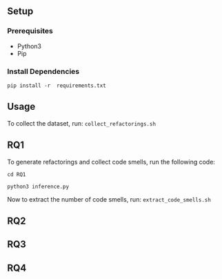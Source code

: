 ## Setup
### Prerequisites
- Python3
- Pip

### Install Dependencies
```
pip install -r  requirements.txt
```

## Usage
To collect the dataset, run:
`collect_refactorings.sh`

## RQ1
To generate refactorings and collect code smells, run the following code:
```
cd RQ1

python3 inference.py
```

Now to extract the number of code smells, run: `extract_code_smells.sh`

## RQ2


## RQ3


## RQ4
